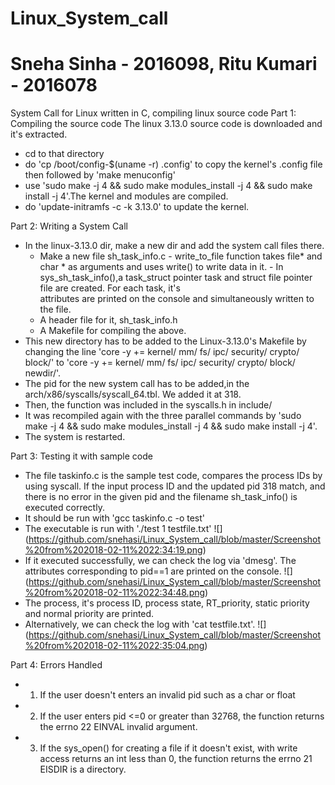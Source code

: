 # Linux_System_call
# Sneha Sinha - 2016098, Ritu Kumari - 2016078
System Call for Linux written in C, compiling linux source code
Part 1: Compiling the source code
The linux 3.13.0 source code is downloaded and it's extracted.
- cd to that directory
- do 'cp /boot/config-$(uname -r) .config' to copy the kernel's .config file then followed by 'make menuconfig'
- use 'sudo make -j 4 && sudo make modules_install -j 4 && sudo make install -j 4'.The kernel and modules are compiled.
- do 'update-initramfs -c -k 3.13.0' to update the kernel.

Part 2: Writing a System Call
- In the linux-3.13.0 dir, make a new dir and add the system call files there.
  - Make a new file sh_task_info.c
        - write_to_file function takes file* and char * as arguments and uses write() to write data in it.
        - In sys_sh_task_info(),a task_struct pointer task and struct file pointer file are created. For each task, it's                 
          attributes are printed on the console and simultaneously written to the file. 
  - A header file for it, sh_task_info.h
  - A Makefile for compiling the above.
- This new directory has to be added to the Linux-3.13.0's Makefile by changing the line 'core -y  += kernel/ mm/ fs/ ipc/ security/ crypto/ block/' to 'core -y  += kernel/ mm/ fs/ ipc/ security/ crypto/ block/ newdir/'.
- The pid for the new system call has to be added,in the arch/x86/syscalls/syscall_64.tbl. We added it at 318.
- Then, the function was included in the syscalls.h in include/ 
- It was recompiled again with the three parallel commands by 'sudo make -j 4 && sudo make modules_install -j 4 && sudo make install -j 4'.
- The system is restarted.

Part 3: Testing it with sample code
- The file taskinfo.c is the sample test code, compares the process IDs by using syscall. If the input process ID and the updated pid 318 match, and there is no error in the given pid and the filename sh_task_info() is executed correctly.
- It should be run with 'gcc taskinfo.c -o test'
- The executable is run with './test 1 testfile.txt'
![] (https://github.com/snehasi/Linux_System_call/blob/master/Screenshot%20from%202018-02-11%2022:34:19.png)
- If it executed successfully, we can check the log via 'dmesg'. The attributes corresponding to pid==1 are printed on the console.
![] (https://github.com/snehasi/Linux_System_call/blob/master/Screenshot%20from%202018-02-11%2022:34:48.png)
- The process, it's process ID, process state, RT_priority, static priority and normal priority are printed.
-  Alternatively, we can check the log with 'cat testfile.txt'.
![] (https://github.com/snehasi/Linux_System_call/blob/master/Screenshot%20from%202018-02-11%2022:35:04.png)

Part 4: Errors Handled
- 1. If the user doesn't enters an invalid pid such as a char or float
- 2. If the user enters pid <=0 or greater than 32768, the function returns the errno 22 EINVAL invalid argument.
- 3. If the sys_open() for creating a file if it doesn't exist, with write access returns an int less than 0, the function returns the errno 21 EISDIR is a directory.
